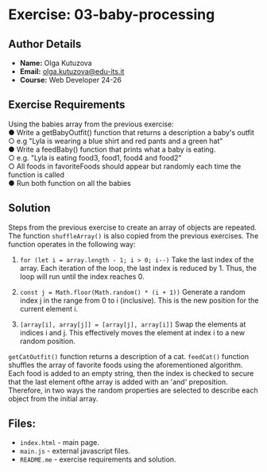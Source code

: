 # Exercise: 03-baby-processing

## Author Details
- **Name:** Olga Kutuzova  
- **Email:** olga.kutuzova@edu-its.it  
- **Course:** Web Developer 24-26


## Exercise Requirements
Using the babies array from the previous exercise:  
● Write a getBabyOutfit() function that returns a description a baby's outfit
○ e.g "Lyla is wearing a blue shirt and red pants and a green hat"  
● Write a feedBaby() function that prints what a baby is eating.  
○ e.g. "Lyla is eating food3, food1, food4 and food2"  
○ All foods in favoriteFoods should appear but randomly each time the function is called  
● Run both function on all the babies  

## Solution
Steps from the previous exercise to create an array of objects are repeated. 
The function `shuffleArray()` is also copied from the previous exercises. The function operates in the following way: 
1. ```for (let i = array.length - 1; i > 0; i--)```
Take the last index of the array. Each iteration of the loop, the last index is reduced by 1. Thus, the loop will run until the index reaches 0.


2. ```const j = Math.floor(Math.random() * (i + 1))```
Generate a random index j in the range from 0 to i (inclusive). This is the new position for the current element i.

3. ```[array[i], array[j]] = [array[j], array[i]]```
Swap the elements at indices i and j. This effectively moves the element at index i to a new random position.

`getCatOutfit()` function returns a description of a cat. 
`feedCat()` function shuffles the array of favorite foods using the aforementioned algorithm. Each food is added to an empty string, then the index is checked to secure that the last element ofthe array is added with an 'and' preposition.  
Therefore, in two ways the random properties are selected to describe each object from the initial array.

## Files:
- `index.html` - main page.
- `main.js` - external javascript files.
- `README.me` - exercise requirements and solution. 
